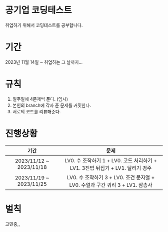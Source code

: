 # 공기업 코딩테스트

취업하기 위해서 코딩테스트를 공부합니다.

# 기간

2023년 11월 14일 ~ 취업하는 그 날까지...

# 규칙

1. 일주일에 4문제씩 푼다. (임시)
2. 본인의 branch에 각자 푼 문제를 커밋한다.
3. 서로의 코드를 리뷰해준다.

# 진행상황

|          기간           |                                      문제                                      |
| :---------------------: | :----------------------------------------------------------------------------: |
| 2023/11/12 ~ 2023/11/18 | LV0. 수 조작하기 1 + LV0. 코드 처리하기 + LV1. 3진법 뒤집기 + LV1. 달리기 경주 |
| 2023/11/19 ~ 2023/11/25 | LV0. 수 조작하기 3 + LV0. 조건 문자열 + LV0. 수열과 구간 쿼리 3 + LV1. 삼총사  |

# 벌칙

고민중,,
